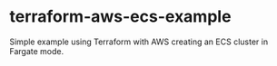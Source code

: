 # terraform-aws-ecs-example

Simple example using Terraform with AWS creating an ECS cluster in Fargate mode.